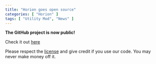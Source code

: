 ```yaml
---
title: "Horion goes open source"
categories: [ "Horion" ]
tags: [ "Utility Mod", "News" ]
---
```


**The GitHub project is now public!**

Check it out [here](https://github.com/horionclient/Horion)

Please respect the [license](https://creativecommons.org/licenses/by-nc/4.0/) and give credit if you use our code. You may never make money off it.
